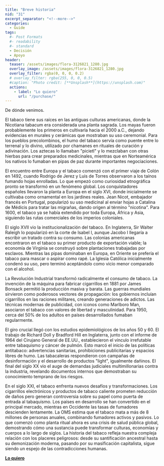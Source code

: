 ```yaml
---
title: "Breve historia"
nid: "31"
excerpt_separator: "<!--more-->"
categories:
  - Guide
tags:
  #- Post Formats
  #- readability
  #- standard
  - Decisión
  - Apoyo
header:
  teaser: /assets/images/flora-3126821_1280.jpg
  overlay_image: /assets/images/flora-3126821_1280.jpg
  overlay_filter: rgba(0, 0, 0, 0.2)
  # overlay_filter: rgba(255, 0, 0, 0.5)
  #caption: "Photo credit: [**Unsplash**](https://unsplash.com)"
  actions:
    - label: "Lo quiero"
      url: "/purchase/"
---
```


De dónde venimos.

<!--more-->

El tabaco tiene sus raíces en las antiguas culturas americanas, donde la Nicotiana tabacum era considerada una planta sagrada. Los mayas fueron probablemente los primeros en cultivarla hacia el 2000 a.C., dejando evidencias en murales y cerámicas que mostraban su uso ceremonial. Para los pueblos precolombinos, el humo del tabaco servía como puente entre lo terrenal y lo divino, utilizado por chamanes en rituales de curación y adivinación. Los aztecas lo llamaban "picietl" y lo mezclaban con otras hierbas para crear preparados medicinales, mientras que en Norteamérica los nativos lo fumaban en pipas de paz durante importantes negociaciones.

El encuentro entre Europa y el tabaco comenzó con el primer viaje de Colón en 1492, cuando Rodrigo de Jerez y Luis de Torres observaron a los taínos fumando hojas enrolladas. Lo que empezó como curiosidad etnográfica pronto se transformó en un fenómeno global. Los conquistadores españoles llevaron la planta a Europa en el siglo XVI, donde inicialmente se cultivaba como ornamental en los jardines reales. Jean Nicot, embajador francés en Portugal, popularizó su uso medicinal al enviar hojas a Catalina de Médicis para tratar las migrañas, dando origen al término "nicotina". Para 1600, el tabaco ya se había extendido por toda Europa, África y Asia, siguiendo las rutas comerciales de los imperios coloniales.

El siglo XVII vio la institucionalización del tabaco. En Inglaterra, Sir Walter Raleigh lo popularizó en la corte de Isabel I, aunque Jacobo I llegaría a escribir un tratado contra su consumo. Las colonias americanas encontraron en el tabaco su primer producto de exportación viable; la economía de Virginia se construyó sobre plantaciones trabajadas por esclavos. Mientras las pipas dominaban en Europa, en Oriente se prefería el tabaco para mascar o aspirar como rapé. La Iglesia Católica inicialmente condenó su uso, pero terminó aceptándolo como vicio menor comparado con el alcohol.

La Revolución Industrial transformó radicalmente el consumo de tabaco. La invención de la máquina para fabricar cigarrillos en 1881 por James Bonsack permitió la producción masiva y barata. Las guerras mundiales sirvieron como poderosos vectores de propagación: los gobiernos incluían cigarrillos en las raciones militares, creando generaciones de adictos. Las técnicas modernas de publicidad, con iconos como Marlboro Man, asociaron el tabaco con valores de libertad y masculinidad. Para 1950, cerca del 50% de los adultos en países desarrollados fumaban regularmente.

El giro crucial llegó con los estudios epidemiológicos de los años 50 y 60. El trabajo de Richard Doll y Bradford Hill en Inglaterra, junto con el informe de 1964 del Cirujano General de EE.UU., establecieron el vínculo irrefutable entre tabaquismo y cáncer de pulmón. Esto marcó el inicio de las políticas antitabaco: advertencias sanitarias, prohibiciones publicitarias y espacios libres de humo. Las tabacaleras respondieron con campañas de desinformación y el desarrollo de productos "light", igualmente dañinos. El final del siglo XX vio el auge de demandas judiciales multimillonarias contra la industria, revelando documentos internos que demostraban su conocimiento temprano de los riesgos.

En el siglo XXI, el tabaco enfrenta nuevos desafíos y transformaciones. Los cigarrillos electrónicos y productos de tabaco caliente prometen reducción de daños pero generan controversia sobre su papel como puerta de entrada al tabaquismo. Los países en desarrollo se han convertido en el principal mercado, mientras en Occidente las tasas de fumadores descienden lentamente. La OMS estima que el tabaco mata a más de 8 millones de personas anuales, combinando fumadores activos y pasivos. Lo que comenzó como planta ritual ahora es una crisis de salud pública global, demostrando cómo una sustancia puede transformar culturas, economías y cuerpos a lo largo de siglos. La historia del tabaco refleja nuestra compleja relación con los placeres peligrosos: desde su santificación ancestral hasta su demonización moderna, pasando por su masificación capitalista, sigue siendo un espejo de las contradicciones humanas.

[**Lo quiero**](/purchase/)


